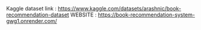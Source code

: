 Kaggle dataset link : https://www.kaggle.com/datasets/arashnic/book-recommendation-dataset
WEBSITE : https://book-recommendation-system-gwg1.onrender.com/
